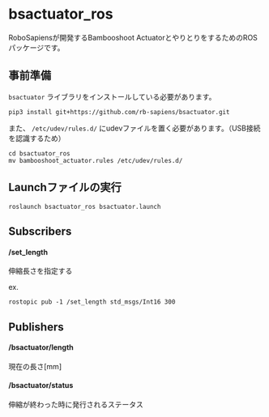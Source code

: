 # bsactuator_ros
RoboSapiensが開発するBambooshoot ActuatorとやりとりをするためのROSパッケージです。

## 事前準備
`bsactuator` ライブラリをインストールしている必要があります。

```
pip3 install git+https://github.com/rb-sapiens/bsactuator.git
```

また、 `/etc/udev/rules.d/` にudevファイルを置く必要があります。（USB接続を認識するため）
```
cd bsactuator_ros
mv bambooshoot_actuator.rules /etc/udev/rules.d/
```

## Launchファイルの実行
```
roslaunch bsactuator_ros bsactuator.launch
```

## Subscribers
#### /set_length
伸縮長さを指定する

ex.
```
rostopic pub -1 /set_length std_msgs/Int16 300
```

## Publishers
#### /bsactuator/length
現在の長さ[mm]

#### /bsactuator/status
伸縮が終わった時に発行されるステータス